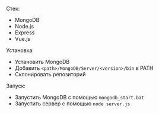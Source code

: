 Стек:

 - MongoDB
 - Node.js
 - Express
 - Vue.js

Установка:

 - Установить MongoDB
 - Добавить `<path>/MongoDB/Server/<version>/bin` в PATH
 - Склонировать репозиторий

Запуск:

 - Запустить MongoDB с помощью `mongodb_start.bat`
 - Запустить сервер с помощью `node server.js`
